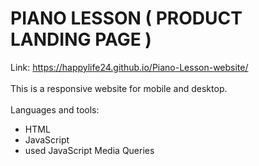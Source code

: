 # PIANO LESSON ( PRODUCT LANDING PAGE )
Link: https://happylife24.github.io/Piano-Lesson-website/
<br>
<br>
This is a responsive website for mobile and desktop.
<br>
<br>
Languages and tools:
<br>
   <ul>
     <li>HTML</li>
     <li>JavaScript</li>
     <li>used JavaScript Media Queries</li>
  </ul>
